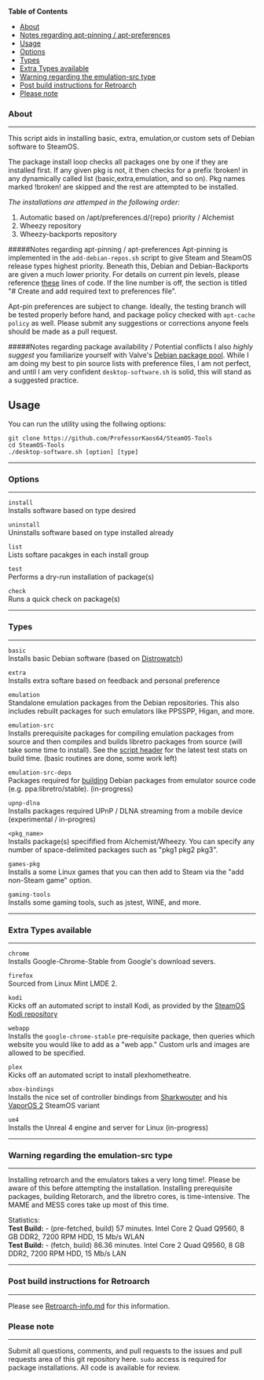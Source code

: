 <!-- START doctoc generated TOC please keep comment here to allow auto update -->
<!-- DON'T EDIT THIS SECTION, INSTEAD RE-RUN doctoc TO UPDATE -->
**Table of Contents**

- [About](#about)
- [Notes regarding apt-pinning / apt-preferences](#notes-regarding-apt-pinning--apt-preferences)
- [Usage](#usage)
- [Options](#options)
- [Types](#types)
- [Extra Types available](#extra-types-available)
- [Warning regarding the emulation-src type](#warning-regarding-the-emulation-src-type)
- [Post build instructions for Retroarch](#post-build-instructions-for-retroarch)
- [Please note](#please-note)

<!-- END doctoc generated TOC please keep comment here to allow auto update -->

### About
***
This script aids in installing basic, extra, emulation,or custom 
sets of Debian software to SteamOS. 

The package install loop checks all packages one by one if they are installed first. 
If any given pkg is not, it then checks for a prefix !broken! in any dynamically called list
(basic,extra,emulation, and so on). Pkg names marked !broken! are skipped and the rest are attempted to be installed. 

*The installations are attemped in the following order:*

1. Automatic based on /apt/preferences.d/{repo} priority / Alchemist
2. Wheezy repository
3. Wheezy-backports repository

#####Notes regarding apt-pinning / apt-preferences 
Apt-pinning is implemented in the `add-debian-repos.sh` script to give Steam and SteamOS release types highest priority. Beneath this, Debian and Debian-Backports are given a much lower priority. For details on current pin levels, please reference [these](https://github.com/ProfessorKaos64/SteamOS-Tools/blob/master/add-debian-repos.sh#L111) lines of code. If the line number is off, the section is titled "# Create and add required text to preferences file". 

Apt-pin preferences are subject to change. Ideally, the testing branch will be tested properly before hand, and package policy checked with `apt-cache policy` as well. Please submit any suggestions or corrections anyone feels should be made as a pull request. 

#####Notes regarding package availability / Potential conflicts
I also *highly suggest* you familiarize yourself with Valve's [Debian package pool](http://repo.steampowered.com/steamos/pool). While I am doing my best to pin source lists with preference files, I am not perfect, and until I am very confident `desktop-software.sh` is solid, this will stand as a suggested practice.

## Usage

You can run the utility using the follwing options:

```
git clone https://github.com/ProfessorKaos64/SteamOS-Tools
cd SteamOS-Tools
./desktop-software.sh [option] [type]
```

***
### Options
***
`install`     
Installs software based on type desired 

`uninstall`     
Uninstalls software based on type installed already  

`list`     
Lists softare pacakges in each install group  

`test`       
Performs a dry-run installation of package(s) 

`check`         
Runs a quick check on package(s)  

***
### Types
***
`basic`    
Installs basic Debian software (based on [Distrowatch](http://distrowatch.com/table.php?distribution=debian))  

`extra`  
Installs extra softare based on feedback and personal preference  

`emulation`          
Standalone emulation packages from the Debian repositories. This also includes rebuilt packages for such emulators like PPSSPP, Higan, and more.  

`emulation-src`  
Installs prerequisite packages for compiling emulation packages from source and then compiles and builds libretro packages from source (will take some time to install). See the [script header](https://github.com/ProfessorKaos64/SteamOS-Tools/blob/master/scriptmodules/emu-from-source.shinc) for the latest test stats on build time.  (basic routines are done, some work left)     

`emulation-src-deps`            
Packages required for [building](https://wiki.debian.org/CreatePackageFromPPA) Debian packages from emulator source code (e.g. ppa:libretro/stable). (in-progress)  

`upnp-dlna`            
Installs packages required UPnP / DLNA streaming from a mobile device (experimental / in-progres)   

`<pkg_name>`     
Installs package(s) specifified from Alchemist/Wheezy. You can specify any number of space-delimited packages such as "pkg1 pkg2 pkg3".  

`games-pkg`           
Installs a some Linux games that you can then add to Steam via the "add non-Steam game" option.

`gaming-tools`         
Installs some gaming tools, such as jstest, WINE, and more.

***
### Extra Types available
***

`chrome`      
Installs Google-Chrome-Stable from Google's download severs.

`firefox`      
Sourced from Linux Mint LMDE 2.

`kodi`      
Kicks off an automated script to install Kodi, as provided by the [SteamOS Kodi repository](http://forum.kodi.tv/showthread.php?tid=197422)  

`webapp`      
Installs the `google-chrome-stable` pre-requisite package, then queries which website you would like to add as a "web app." Custom urls and images are allowed to be specified.

`plex`      
Kicks off an automated script to install plexhometheatre.  

`xbox-bindings`      
Installs the nice set of controller bindings from [Sharkwouter](https://github.com/sharkwouter) and his [VaporOS 2](https://steamcommunity.com/groups/steamuniverse/discussions/1/612823460253620427/) SteamOS variant

`ue4`  
Installs the Unreal 4 engine and server for Linux (in-progress)

***
### Warning regarding the emulation-src type
***
Installing retroarch and the emulators takes a very long time!. Please be aware of this before attempting the installation. Installing prerequisite packages, building Retorarch, and the libretro cores, is time-intensive. The MAME and MESS cores take up most of this time.

Statistics:    
**Test Build:** - (pre-fetched, build) 57 minutes. Intel Core 2 Quad Q9560, 8 GB DDR2, 7200 RPM HDD, 15 Mb/s WLAN  
**Test Build:** - (fetch, build) 86.36 minutes. Intel Core 2 Quad Q9560, 8 GB DDR2, 7200 RPM HDD, 15 Mb/s LAN

***
### Post build instructions for Retroarch
***

Please see [Retroarch-info.md](https://github.com/ProfessorKaos64/SteamOS-Tools/edit/testing/docs/retroarch-info.md) for this information.

### Please note
***

Submit all questions, comments, and pull requests to the issues and pull requests area of this git repository here. `sudo` access is required for package installations. All code is available for review.
